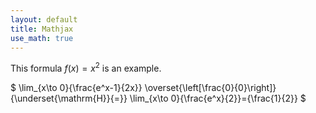 ```yaml
---
layout: default
title: Mathjax
use_math: true
---
```


This formula $f(x) = x^2$ is an example.

$ 
    \lim_{x\to 0}{\frac{e^x-1}{2x}}
    \overset{\left[\frac{0}{0}\right]}{\underset{\mathrm{H}}{=}}
    \lim_{x\to 0}{\frac{e^x}{2}}={\frac{1}{2}}
$


